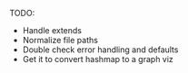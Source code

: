 

TODO: 
- Handle extends
- Normalize file paths
- Double check error handling and defaults
- Get it to convert hashmap to a graph viz